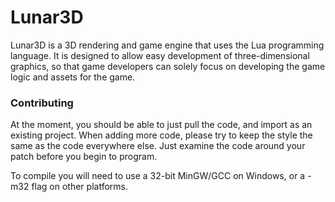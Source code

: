 # Lunar3D
Lunar3D is a 3D rendering and game engine that uses the Lua programming language. It is designed to allow easy development of
three-dimensional graphics, so that game developers can solely focus on developing the game logic and assets for the game.

### Contributing
At the moment, you should be able to just pull the code, and import as an existing project. When adding more code, please try
to keep the style the same as the code everywhere else. Just examine the code around your patch before you begin to program.

To compile you will need to use a 32-bit MinGW/GCC on Windows, or a -m32 flag on other platforms.
